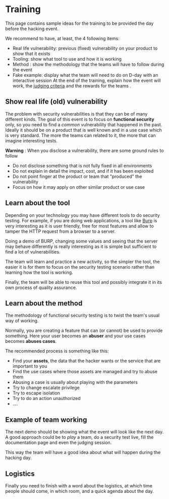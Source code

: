 # Training

This page contains sample ideas for the training to be provided the day before the hacking event.

We recommend to have, at least, the 4 following items:

* Real life vulnerability: previous (fixed) vulnerability on your product to show that it exists
* Tooling: show what tool to use and how it is working 
* Method : show the methodology that the teams will have to follow during the event
* Fake example: display what the team will need to do on D-day with an interactive session
At the end of the training, explain how the event will work, the [judging criteria](doc-for-organizers/JudgingRules.md) and the rewards for the teams .

## Show real life (old) vulnerability

The problem with security vulnerabilities is that they can be of many different kinds. The goal of this event is to focus on **functional security** only, so you need to find a _common_ vulnerability that happened in the past. Ideally it should be on a product that is well known and in a use case which is very standard. The more the teams can related to it, the more that can imagine interesting tests.

**Warning** : When you disclose a vulnerability, there are some ground rules to follow

* Do not disclose something that is not fully fixed in all environments
* Do not explain in detail the impact, cost, and if it has been exploited
* Do not point finger at the product or team that "produced" the vulnerability
* Focus on how it may apply on other similar product or use case

## Learn about the tool

Depending on your technology you may have different tools to do security testing. For example, if you are doing web applications, a tool like [Burp](https://portswigger.net/burp) is very interesting as it is user friendly, free for most features and allow to tamper the HTTP request from a browser to a server.

Doing a demo of BURP, changing some values and seeing that the server may behave differently is really interesting as it is simple but sufficient to find a lot of vulnerabilities.

The team will learn and practice a new activity, so the simpler the tool, the easier it is for them to focus on the security testing scenario rather than learning how the tool is working.

Finally, the team will be able to reuse this tool and possibly integrate it in its own process of quality assurance.

## Learn about the method

The methodology of functional security testing is to twist the team's usual way of working.

Normally, you are creating a feature that can (or cannot) be used to provide something. Here your user becomes an **abuser** and your use cases becomes **abuses cases**.

The recommended process is something like this:

* Find your **assets**, the data that the hacker wants or the service that are important to you
* Find the use cases where those assets are managed and try to abuse them
* Abusing a case is usually about playing with the parameters
* Try to change escalate privilege
* Try to escape isolation
* Try to do an action unauthorized
* ....

## Example of team working

The next demo should be showing what the event will look like the next day. A good approach could be to _play_ a team, do a security test live, fill the documentation page and even the judging session.

This way the team will have a good idea about what will happen during the hacking day.

## Logistics

Finally you need to finish with a word about the logistics, at which time people should come, in which room, and a quick agenda about the day.